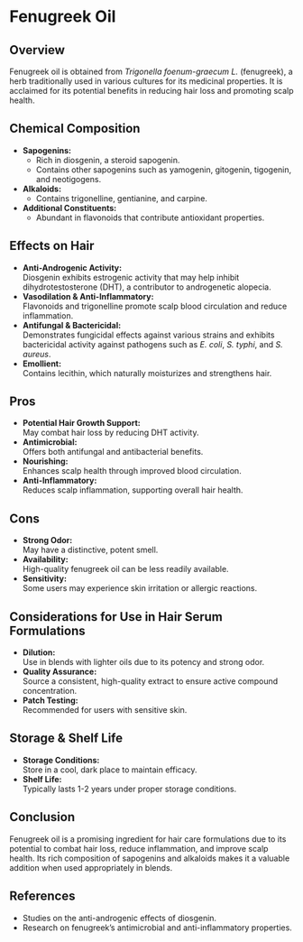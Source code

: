 # Fenugreek Oil

## Overview
Fenugreek oil is obtained from *Trigonella foenum-graecum L.* (fenugreek), a herb traditionally used in various cultures for its medicinal properties. It is acclaimed for its potential benefits in reducing hair loss and promoting scalp health.

## Chemical Composition
- **Sapogenins:**  
  - Rich in diosgenin, a steroid sapogenin.
  - Contains other sapogenins such as yamogenin, gitogenin, tigogenin, and neotigogens.
- **Alkaloids:**  
  - Contains trigonelline, gentianine, and carpine.
- **Additional Constituents:**  
  - Abundant in flavonoids that contribute antioxidant properties.

## Effects on Hair
- **Anti-Androgenic Activity:**  
  Diosgenin exhibits estrogenic activity that may help inhibit dihydrotestosterone (DHT), a contributor to androgenetic alopecia.
- **Vasodilation & Anti-Inflammatory:**  
  Flavonoids and trigonelline promote scalp blood circulation and reduce inflammation.
- **Antifungal & Bactericidal:**  
  Demonstrates fungicidal effects against various strains and exhibits bactericidal activity against pathogens such as *E. coli*, *S. typhi*, and *S. aureus*.
- **Emollient:**  
  Contains lecithin, which naturally moisturizes and strengthens hair.

## Pros
- **Potential Hair Growth Support:**  
  May combat hair loss by reducing DHT activity.
- **Antimicrobial:**  
  Offers both antifungal and antibacterial benefits.
- **Nourishing:**  
  Enhances scalp health through improved blood circulation.
- **Anti-Inflammatory:**  
  Reduces scalp inflammation, supporting overall hair health.

## Cons
- **Strong Odor:**  
  May have a distinctive, potent smell.
- **Availability:**  
  High-quality fenugreek oil can be less readily available.
- **Sensitivity:**  
  Some users may experience skin irritation or allergic reactions.

## Considerations for Use in Hair Serum Formulations
- **Dilution:**  
  Use in blends with lighter oils due to its potency and strong odor.
- **Quality Assurance:**  
  Source a consistent, high-quality extract to ensure active compound concentration.
- **Patch Testing:**  
  Recommended for users with sensitive skin.

## Storage & Shelf Life
- **Storage Conditions:**  
  Store in a cool, dark place to maintain efficacy.
- **Shelf Life:**  
  Typically lasts 1-2 years under proper storage conditions.

## Conclusion
Fenugreek oil is a promising ingredient for hair care formulations due to its potential to combat hair loss, reduce inflammation, and improve scalp health. Its rich composition of sapogenins and alkaloids makes it a valuable addition when used appropriately in blends.

## References
- Studies on the anti-androgenic effects of diosgenin.
- Research on fenugreek’s antimicrobial and anti-inflammatory properties.
